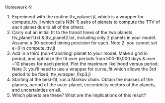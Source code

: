 Homework 4:

1. Expreiment with the routine ttv_nplanet.jl, which is a wrapper for compute_ttv.jl which calls N(N-1) pairs of planets to compute the TTV of each planet due to all of the others.
2. Carry out an initial fit to the transit times of the two planets, ttv_planet1.txt & ttv_planet2.txt, including only 2 planets in your model. Assume a 30-second timing precision for each. Note 2: you cannot set e=0 in compute_ttv.jl
3. Add in a third (non-transiting) planet to your model. Make a grid in period, and optimize the fit over periods from 500-10,000 days & over ~10 phases for each period. Plot the maximum likelihood versus period. Note 3: you'll need to use a wrapper for curve_fit which allows the 3rd period to be fixed, ttv_wrapper_fixp3.jl
4. Starting at the best-fit, run a Markov chain. Obtain the masses of the planets, period of the outer planet, eccentricity vectors of the planets, and uncertainties on all.
5. Which planets are these? What are the implications of this result?
